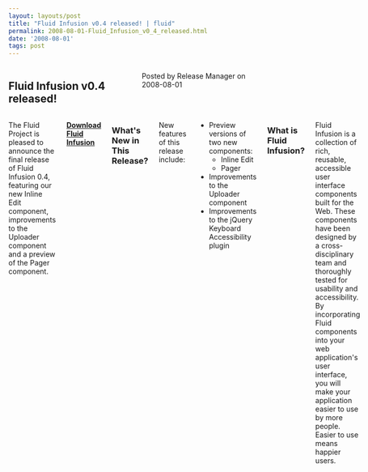 ```yaml
---
layout: layouts/post
title: "Fluid Infusion v0.4 released! | fluid"
permalink: 2008-08-01-Fluid_Infusion_v0_4_released.html
date: '2008-08-01'
tags: post
---
```

<section class="row">
                <div class="medium-6 columns">
                    <h2 class="fluid-web-emphasized-text">Fluid Infusion v0.4 released!</h2>
                    <p class="fluid-web-news-post-meta">
                        Posted by Release Manager on 2008-08-01
                    </p>
                </div>
                <div class="medium-6 columns">
                    <p>The Fluid Project is pleased to announce the final release of Fluid Infusion 0.4, featuring our new Inline Edit component, improvements to the Uploader component and a preview of the Pager component.</p>
<p><strong> <a href="https://github.com/fluid-project/infusion">Download Fluid Infusion</a> </strong></p>
<h3>What&#39;s New in This Release?</h3>

<p>New features of this release include:</p>
<ul>
    <li>Preview versions of two new components:
    <ul>
        <li>Inline Edit</li>
        <li>Pager</li>
    </ul>
    </li>
    <li>Improvements to the Uploader component</li>
    <li>Improvements to the jQuery Keyboard Accessibility plugin</li>
</ul>

<h3>What is Fluid Infusion?</h3>

<p>Fluid Infusion is a collection of rich, reusable, accessible user interface components built for the Web. These components have been designed by a cross-disciplinary team and thoroughly tested for usability and accessibility. By incorporating Fluid components into your web application&#39;s user interface, you will make your application easier to use by more people. Easier to use means happier users.</p>
                </div>
            </section>
